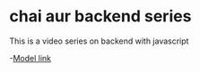 # chai aur backend series

This is a video series on backend with javascript

-[Model link](https://app.eraser.io/workspace/YtPqZ1VogxGy1jzIDkzj?origin=share)

